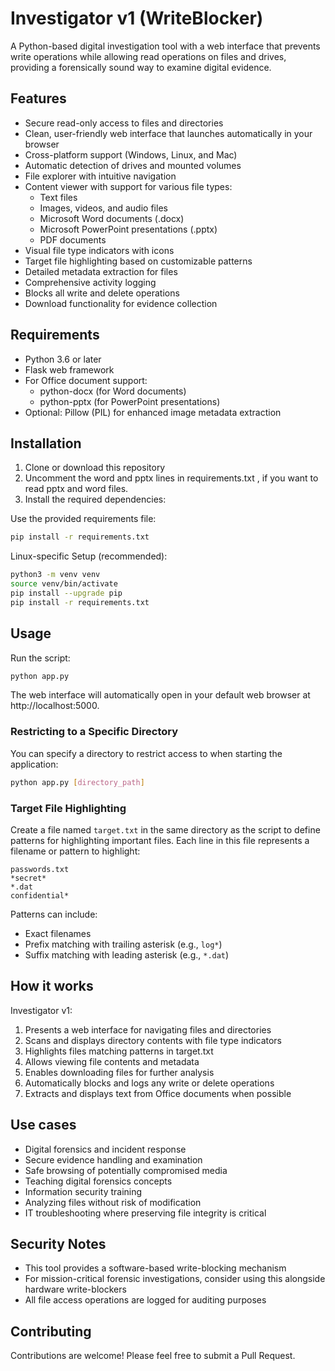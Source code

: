 # Investigator v1 (WriteBlocker)

A Python-based digital investigation tool with a web interface that prevents write operations while allowing read operations on files and drives, providing a forensically sound way to examine digital evidence.

## Features

- Secure read-only access to files and directories
- Clean, user-friendly web interface that launches automatically in your browser
- Cross-platform support (Windows, Linux, and Mac)
- Automatic detection of drives and mounted volumes
- File explorer with intuitive navigation
- Content viewer with support for various file types:
  - Text files
  - Images, videos, and audio files
  - Microsoft Word documents (.docx)
  - Microsoft PowerPoint presentations (.pptx)
  - PDF documents
- Visual file type indicators with icons
- Target file highlighting based on customizable patterns
- Detailed metadata extraction for files
- Comprehensive activity logging
- Blocks all write and delete operations
- Download functionality for evidence collection

## Requirements

- Python 3.6 or later
- Flask web framework
- For Office document support:
  - python-docx (for Word documents)
  - python-pptx (for PowerPoint presentations)
- Optional: Pillow (PIL) for enhanced image metadata extraction

## Installation

1. Clone or download this repository
2. Uncomment the word and pptx lines in requirements.txt , if you want to read pptx and word files.
3. Install the required dependencies:

Use the provided requirements file:

```bash
pip install -r requirements.txt
```
Linux-specific Setup (recommended):

```bash
python3 -m venv venv
source venv/bin/activate
pip install --upgrade pip
pip install -r requirements.txt
```


## Usage

Run the script:

```bash
python app.py
```

The web interface will automatically open in your default web browser at http://localhost:5000.

### Restricting to a Specific Directory

You can specify a directory to restrict access to when starting the application:

```bash
python app.py [directory_path]
```

### Target File Highlighting

Create a file named `target.txt` in the same directory as the script to define patterns for highlighting important files. Each line in this file represents a filename or pattern to highlight:

```
passwords.txt
*secret*
*.dat
confidential*
```

Patterns can include:
- Exact filenames
- Prefix matching with trailing asterisk (e.g., `log*`)
- Suffix matching with leading asterisk (e.g., `*.dat`)

## How it works

Investigator v1:
1. Presents a web interface for navigating files and directories
2. Scans and displays directory contents with file type indicators
3. Highlights files matching patterns in target.txt
4. Allows viewing file contents and metadata
5. Enables downloading files for further analysis
6. Automatically blocks and logs any write or delete operations
7. Extracts and displays text from Office documents when possible

## Use cases

- Digital forensics and incident response
- Secure evidence handling and examination
- Safe browsing of potentially compromised media
- Teaching digital forensics concepts
- Information security training
- Analyzing files without risk of modification
- IT troubleshooting where preserving file integrity is critical

## Security Notes

- This tool provides a software-based write-blocking mechanism
- For mission-critical forensic investigations, consider using this alongside hardware write-blockers
- All file access operations are logged for auditing purposes

## Contributing

Contributions are welcome! Please feel free to submit a Pull Request. 
